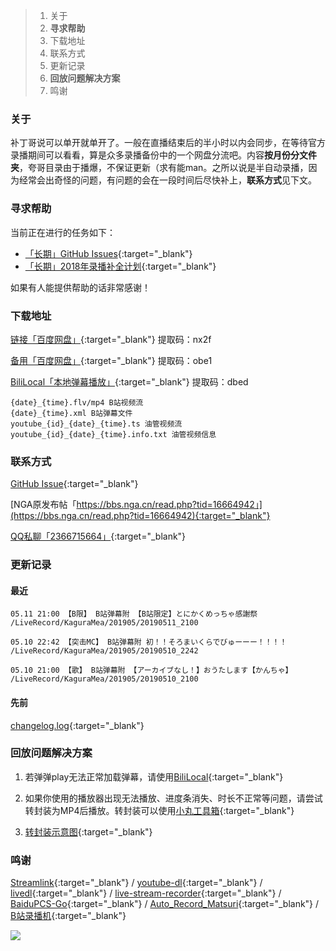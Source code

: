 >1. 关于
>2. **寻求帮助**
>3. 下载地址
>4. 联系方式
>5. 更新记录
>6. **回放问题解决方案**
>7. 鸣谢

### 关于

补丁哥说可以单开就单开了。一般在直播结束后的半小时以内会同步，在等待官方录播期间可以看看，算是众多录播备份中的一个网盘分流吧。内容**按月份分文件夹**，夸哥目录由于播爆，不保证更新（求有能man。之所以说是半自动录播，因为经常会出奇怪的问题，有问题的会在一段时间后尽快补上，**联系方式**见下文。

### 寻求帮助

当前正在进行的任务如下：

* [「长期」GitHub Issues](https://github.com/kaguramea-record/kaguramea-record.github.io/issues){:target="_blank"}
* [「长期」2018年录播补全计划](https://github.com/kaguramea-record/kaguramea-record.github.io/issues/7){:target="_blank"}

如果有人能提供帮助的话非常感谢！

### 下载地址

[链接「百度网盘」](https://pan.baidu.com/s/16u5IpqN0MJ5S_NghWGL3NQ){:target="_blank"} 提取码：nx2f

[备用「百度网盘」](https://pan.baidu.com/s/1Zl0MRLcxKw4lcIbDDFE9vg){:target="_blank"} 提取码：obe1

[BiliLocal「本地弹幕播放」](https://pan.baidu.com/s/1Oi89yTLGZoIQveYj6Ivkrg){:target="_blank"} 提取码：dbed

```
{date}_{time}.flv/mp4 B站视频流
{date}_{time}.xml B站弹幕文件
youtube_{id}_{date}_{time}.ts 油管视频流
youtube_{id}_{date}_{time}.info.txt 油管视频信息
```

### 联系方式

[GitHub Issue](https://github.com/kaguramea-record/kaguramea-record.github.io/issues/new/choose){:target="_blank"}

[NGA原发布帖「https://bbs.nga.cn/read.php?tid=16664942」](https://bbs.nga.cn/read.php?tid=16664942){:target="_blank"}

[QQ私聊「2366715664」](http://wpa.qq.com/msgrd?v=3&uin=2366715664&site=qq&menu=yes){:target="_blank"}

### 更新记录

#### 最近

```
05.11 21:00 【B限】 B站弹幕附 【B站限定】とにかくめっちゃ感謝祭
/LiveRecord/KaguraMea/201905/20190511_2100

05.10 22:42 【突击MC】 B站弹幕附 初！！そろまいくらでびゅーーー！！！！
/LiveRecord/KaguraMea/201905/20190510_2242

05.10 21:00 【歌】 B站弹幕附 【アーカイブなし！】おうたします【かんちゃ】
/LiveRecord/KaguraMea/201905/20190510_2100
```

#### 先前

[changelog.log](https://raw.githubusercontent.com/kaguramea-record/kaguramea-record.github.io/master/changelog.log){:target="_blank"}

### 回放问题解决方案

1. 若弹弹play无法正常加载弹幕，请使用[BiliLocal](https://github.com/AncientLysine/BiliLocal){:target="_blank"}

2. 如果你使用的播放器出现无法播放、进度条消失、时长不正常等问题，请尝试转封装为MP4后播放。转封装可以使用[小丸工具箱](https://maruko.appinn.me/){:target="_blank"}

3. [转封装示意图](https://raw.githubusercontent.com/Kafuziroh/picbkp/master/20190415/-zue37Q5-2wqzK1yT3cSjz-m3.png){:target="_blank"}

### 鸣谢

[Streamlink](https://github.com/streamlink/streamlink){:target="_blank"} / [youtube-dl](https://github.com/ytdl-org/youtube-dl){:target="_blank"} / [livedl](https://github.com/himananiito/livedl){:target="_blank"} / [live-stream-recorder](https://github.com/printempw/live-stream-recorder){:target="_blank"} / [BaiduPCS-Go](https://github.com/iikira/BaiduPCS-Go){:target="_blank"} / [Auto_Record_Matsuri](https://github.com/fzxiao233/Auto_Record_Matsuri){:target="_blank"} / [B站录播机](http://live.weibo333.com/s/7viudi3BE){:target="_blank"}

![](https://raw.githubusercontent.com/Kafuziroh/picbkp/master/20190415/-zue37Q5-gddqK7ToS88-27.png)